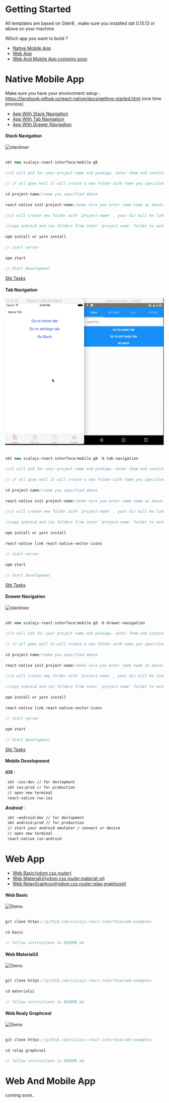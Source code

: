 # Getting Started

All templates are based on Giter8 , make sure you installed sbt 0.13.13 or above on your machine.

Which app you want to build ? 

- [Native Mobile App](#native-mobile-app)
- [Web App](#web-app)
- [Web And Mobile App comping soon](#web-and-mobile-app)




# Native Mobile App

Make sure you have your environment setup : https://facebook.github.io/react-native/docs/getting-started.html (one time process)


- [App With Stack Navigation](#stack-navigation)
- [App With Tab Navigation](#tab-navigation)
- [App With Drawer Navigation](#drawer-navigation)


#### Stack Navigation

![stacknav](stacknav.gif)


```scala

sbt new scalajs-react-interface/mobile.g8

//it will ask for your project name and package, enter them and continue

// if all goes well it will create a new folder with name you specified above

cd project-name//name you specified above

react-native init project-name//make sure you enter same name as above

//it will create new folder with `project-name` , your dir will be like `project-name`/`project-name`.

//copy android and ios folders from inner `project-name` folder to outer `project-name` folder and then delete inner `project-name` folder.

npm install or yarn install

// start server 

npm start

// Start Development

```
[Sbt Tasks](#mobile-development)


#### Tab Navigation

![stacknav](tabnav.gif)


```scala

sbt new scalajs-react-interface/mobile.g8 -b tab-navigation

//it will ask for your project name and package, enter them and continue

// if all goes well it will create a new folder with name you specified above

cd project-name//name you specified above

react-native init project-name//make sure you enter same name as above

//it will create new folder with `project-name` , your dir will be like `project-name`/`project-name`.

//copy android and ios folders from inner `project-name` folder to outer `project-name` folder and then delete inner `project-name` folder.

npm install or yarn install

react-native link react-native-vector-icons

// start server

npm start

// Start Development

```
[Sbt Tasks](#mobile-development)


#### Drawer Navigation

![stacknav](drawernav.gif)


```scala

sbt new scalajs-react-interface/mobile.g8 -b drawer-navigation

//it will ask for your project name and package, enter them and continue

// if all goes well it will create a new folder with name you specified above

cd project-name//name you specified above

react-native init project-name//make sure you enter same name as above

//it will create new folder with `project-name` , your dir will be like `project-name`/`project-name`.

//copy android and ios folders from inner `project-name` folder to outer `project-name` folder and then delete inner `project-name` folder.

npm install or yarn install

react-native link react-native-vector-icons

// start server

npm start

// Start Development

```
[Sbt Tasks](#mobile-development)





#### Mobile Development

***iOS*** :

```sh
 sbt ~ios:dev // for devlopment
 sbt ios:prod // for production
 // open new terminal
 react-native run-ios
```

***Android*** :

```sh
 sbt ~android:dev // for devlopment
 sbt android:prod // for production
 // start your android emulator / connect ur device
 // open new terminal
 react-native run-android
```

# Web App

- [Web Basic(vdom,css,router)](#web-basic)
- [Web MaterialUI(vdom,css,router,material-ui)](#web-materialui)
- [Web RelayGraphcool(vdom,css,router,relay,graphcool)](#web-relay-graphcool)

#### Web Basic 

![Demo](https://github.com/scalajs-react-interface/web-examples/tree/master/basic/demo.gif)


```scala

git clone https://github.com/scalajs-react-interface/web-examples

cd basic 

// follow instructions in README.md

```

#### Web MaterialUI 

![Demo](https://github.com/scalajs-react-interface/web-examples/tree/master/materialui/demo.gif)


```scala

git clone https://github.com/scalajs-react-interface/web-examples

cd materialui 

// follow instructions in README.md

```

#### Web Realy Graphcool 

![Demo](https://github.com/scalajs-react-interface/web-examples/tree/master/relay-graphcool/demo.gif)


```scala

git clone https://github.com/scalajs-react-interface/web-examples

cd relay-graphcool 

// follow instructions in README.md

```


# Web And Mobile App

coming soon..

